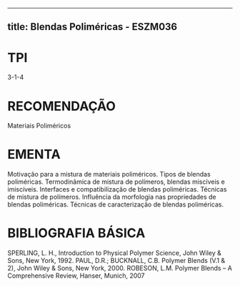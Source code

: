 
---
title: Blendas Poliméricas - ESZM036 
---

# TPI

3-1-4

# RECOMENDAÇÃO

Materiais Poliméricos

# EMENTA

Motivação para a mistura de materiais poliméricos. Tipos de blendas poliméricas. Termodinâmica de mistura de polímeros, blendas miscíveis e imiscíveis. Interfaces e compatibilização de blendas poliméricas. Técnicas de mistura de polímeros. Influência da morfologia nas propriedades de blendas poliméricas. Técnicas de caracterização de blendas poliméricas.

# BIBLIOGRAFIA BÁSICA

SPERLING, L. H., Introduction to Physical Polymer Science, John Wiley & Sons, New York, 1992.
PAUL, D.R.; BUCKNALL, C.B. Polymer Blends (V.1 & 2), John Wiley & Sons, New York, 2000.
ROBESON, L.M. Polymer Blends – A Comprehensive Review, Hanser, Munich, 2007
        